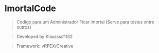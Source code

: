 # ImortalCode

> Codigo para um Administrador Ficar Imortal (Serve para testes entre outros)

> Developed by Klausss#1162

> Framework: vRPEX/Creative
